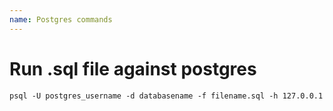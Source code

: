```yaml
---
name: Postgres commands
---
```


# Run .sql file against postgres

```
psql -U postgres_username -d databasename -f filename.sql -h 127.0.0.1
```
